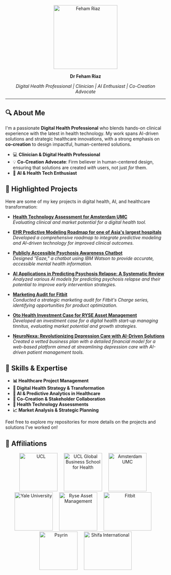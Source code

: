 <p align="center">
  <img src="https://media.licdn.com/dms/image/D4D03AQHf-4ihHQpwFQ/profile-displayphoto-shrink_200_200/0/1707498995103?e=2147483647&v=beta&t=PPF3SQeTME5f0C09O_0uRNu-rdUxI55kRFmmBaydAv8" alt="Feham Riaz" width="200"/>
</p>

<p align="center">
  <strong> Dr Feham Riaz</strong>
</p>
<p align="center">
  <em>Digital Health Professional | Clinician | AI Enthusiast | Co-Creation Advocate</em>
</p>


---


## 🔍 **About Me**  
I'm a passionate **Digital Health Professional** who blends hands-on clinical experience with the latest in health technology. My work spans AI-driven solutions and strategic healthcare innovations, with a strong emphasis on **co-creation** to design impactful, human-centered solutions.

- 💻 **Clinician & Digital Health Professional**
- 💡 **Co-Creation Advocate**: Firm believer in human-centered design, ensuring that solutions are created *with* users, not just *for* them.
- 🤖 **AI & Health Tech Enthusiast**


## 💼 **Highlighted Projects**  
Here are some of my key projects in digital health, AI, and healthcare transformation:

- [**Health Technology Assessment for Amsterdam UMC**](https://github.com/fehamriaz/Health-Technology-Assessment-for-Amsterdam-UMC)  
  *Evaluating clinical and market potential for a digital health tool.*

- [**EHR Predictive Modeling Roadmap for one of Asia's largest hospitals**](https://github.com/fehamriaz/EHR-Roadmap?tab=readme-ov-file#ehr-predictive-modeling-roadmap)  
  *Developed a comprehensive roadmap to integrate predictive modeling and AI-driven technology for improved clinical outcomes.*

- [**Publicly Accessible Psychosis Awareness Chatbot**](https://github.com/fehamriaz/-EAZE-Psychosis-Awareness-Chatbot-)  
  *Designed "Eaze," a chatbot using IBM Watson to provide accurate, accessible mental health information.*

- [**AI Applications in Predicting Psychosis Relapse: A Systematic Review**](https://github.com/fehamriaz/AI-Applications-in-Predicting-Psychosis-Relapse-A-Systematic-Review)  
  *Analyzed various AI models for predicting psychosis relapse and their potential to improve early intervention strategies.*

- [**Marketing Audit for Fitbit**](https://github.com/fehamriaz/Marketing-Audit-for-Fitbit)  
  *Conducted a strategic marketing audit for Fitbit's Charge series, identifying opportunities for product optimization.*

- [**Oto Health Investment Case for RYSE Asset Management**](https://github.com/fehamriaz/Oto-Health-Investment-Case-for-RYSE-Asset-Management)  
  *Developed an investment case for a digital health start-up managing tinnitus, evaluating market potential and growth strategies.*

- [**NeuroNexa: Revolutionizing Depression Care with AI-Driven Solutions**](https://github.com/fehamriaz/NeuroNexa-Revolutionizing-Depression-Care-with-AI-Driven-Solutions)  
  *Created a vetted business plan with a detailed financial model for a web-based platform aimed at streamlining depression care with AI-driven patient management tools.*



## 🔧 **Skills & Expertise**

- **📊 Healthcare Project Management**
- **🚀 Digital Health Strategy & Transformation**
- **🤖 AI & Predictive Analytics in Healthcare**
- **🤝 Co-Creation & Stakeholder Collaboration**
- **📝 Health Technology Assessments**
- **📈 Market Analysis & Strategic Planning**

Feel free to explore my repositories for more details on the projects and solutions I’ve worked on!

## 🌟 Affiliations 

<p align="center">
  <img src="https://d3mjukcdspaj9q.cloudfront.net/organisations/profile_images/000/000/254/original/image1476217466?1476217466" alt="UCL" width="120" height="120"/>
  &nbsp;&nbsp;&nbsp;
  <img src="https://yt3.googleusercontent.com/2Pictlunpm79qZr9yZrh5MO0pgfL28zi4xOo7XQ0Lg7rXTGWqZl_IePcHghM9kJogvTURc-G5Do=s900-c-k-c0x00ffffff-no-rj" alt="UCL Global Business School for Health" width="120" height="120"/>
  &nbsp;&nbsp;&nbsp;
  <img src="https://mimir.nu/wp-content/uploads/2021/06/logo-amsterdamumc-200x200-1.png" alt="Amsterdam UMC" width="120" height="120"/>
  &nbsp;&nbsp;&nbsp;
  <img src="https://logowik.com/content/uploads/images/yale-new-haven-hospital2026.logowik.com.webp" alt="Yale University" width="120" height="120"/>
  &nbsp;&nbsp;&nbsp;
  <img src="https://www.ryseam.com/media/zoo/images/RYSE_logo_bf8032cab34ca253fe761e520ea98a9a.png" alt="Ryse Asset Management" width="120" height="120"/>
  &nbsp;&nbsp;&nbsp;
  <img src="https://logos-world.net/wp-content/uploads/2021/02/Fitbit-Logo-2016-present.jpg" alt="Fitbit" width="150" height="120"/>
  &nbsp;&nbsp;&nbsp;
  <img src="[https://app.psyrin.co.uk/images/social-share.png](https://www.google.com/url?sa=i&url=https%3A%2F%2Fpsyrin.co.uk%2F&psig=AOvVaw1sjQ1xqWU2FktsRE7GP9CI&ust=1734706433177000&source=images&cd=vfe&opi=89978449&ved=0CBEQjRxqFwoTCOjiw5eLtIoDFQAAAAAdAAAAABAE)" alt="Psyrin" width="120" height="120"/>
  &nbsp;&nbsp;&nbsp;
  <img src="https://encrypted-tbn0.gstatic.com/images?q=tbn:ANd9GcQCFmzveTGWQikyKii6neomMli1aKIYmYgfFA&s" alt="Shifa International" width="150" height="120"/>
</p>


<!---
fehamriaz/fehamriaz is a ✨ special ✨ repository because its `README.md` (this file) appears on your GitHub profile.
You can click the Preview link to take a look at your changes.
--->
